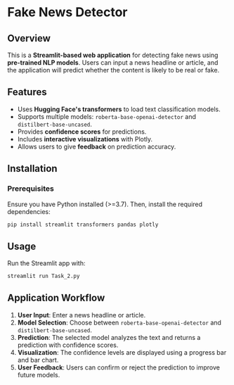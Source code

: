 # Fake News Detector

## Overview
This is a **Streamlit-based web application** for detecting fake news using **pre-trained NLP models**. Users can input a news headline or article, and the application will predict whether the content is likely to be real or fake.

## Features
- Uses **Hugging Face's transformers** to load text classification models.
- Supports multiple models: `roberta-base-openai-detector` and `distilbert-base-uncased`.
- Provides **confidence scores** for predictions.
- Includes **interactive visualizations** with Plotly.
- Allows users to give **feedback** on prediction accuracy.


## Installation
### Prerequisites
Ensure you have Python installed (>=3.7). Then, install the required dependencies:
```bash
pip install streamlit transformers pandas plotly
```

## Usage
Run the Streamlit app with:
```bash
streamlit run Task_2.py
```

## Application Workflow
1. **User Input**: Enter a news headline or article.
2. **Model Selection**: Choose between `roberta-base-openai-detector` and `distilbert-base-uncased`.
3. **Prediction**: The selected model analyzes the text and returns a prediction with confidence scores.
4. **Visualization**: The confidence levels are displayed using a progress bar and bar chart.
5. **User Feedback**: Users can confirm or reject the prediction to improve future models.